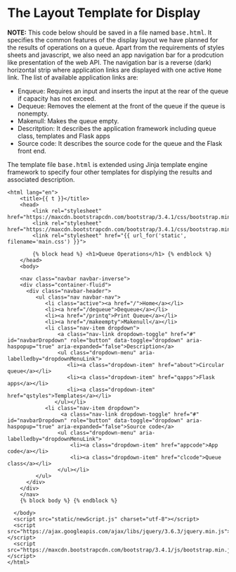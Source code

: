 # The Layout Template for Display

<strong>NOTE:</strong> This code below should be saved in a file named <samp>base.html</samp>. It specifies the common features of the display layout 
we have planned for the results of operations on a queue. Apart from the requirements of styles sheets and javascript, we also need an app navigation
bar for a prodcution like presentation of the web API. The navigation bar is a reverse (dark) horizontal strip where application links are
displayed with one active <samp>Home</samp> link. The list of available application links are:
<ul>
  <li>Enqueue: Requires an input and inserts the input at the rear of the queue if capacity has not exceed. </li>
  <li>Dequeue: Removes the element at the front of the queue if the queue is nonempty.</li>
  <li>Makenull: Makes the queue empty.</li>
  <li>Descritption: It describes the application framework including queue class, templates and Flask apps</li>
  <li>Source code: It describes the source code for the queue and the Flask front end. </li>
</ul> 
The template file <samp>base.html</samp> is extended using Jinja template engine framework to specify four other templates for displying the
results and associated description. 

```
<html lang="en">
    <title>{{ t }}</title>
    <head>
        <link rel="stylesheet" href="https://maxcdn.bootstrapcdn.com/bootstrap/3.4.1/css/bootstrap.min.css">
        <link rel="stylesheet" href="https://maxcdn.bootstrapcdn.com/bootstrap/3.4.1/css/bootstrap.min.css">
        <link rel="stylesheet" href="{{ url_for('static', filename='main.css') }}">
 
        {% block head %} <h1>Queue Operations</h1> {% endblock %}
    </head>
    <body>
        
    <nav class="navbar navbar-inverse">
    <div class="container-fluid">
      <div class="navbar-header">
         <ul class="nav navbar-nav">
            <li class="active"><a href="/">Home</a></li>
            <li><a href="/dequeue">Dequeue</a></li>
            <li><a href="/printq">Print Queue</a></li>
            <li><a href="/makeempty">Makenull</a></li>
            <li class="nav-item dropdown">
                <a class="nav-link dropdown-toggle" href="#" id="navbarDropdown" role="button" data-toggle="dropdown" aria-haspopup="true" aria-expanded="false">Description</a>
                <ul class="dropdown-menu" aria-labelledby="dropdownMenuLink">
                   <li><a class="dropdown-item" href="about">Circular queue</a></li>
                   <li><a class="dropdown-item" href="qapps">Flask apps</a></li>
                   <li><a class="dropdown-item" href="qstyles">Templates</a></li>
               </ul></li>
            <li class="nav-item dropdown">
                 <a class="nav-link dropdown-toggle" href="#" id="navbarDropdown" role="button" data-toggle="dropdown" aria-haspopup="true" aria-expanded="false">Source code</a>
                <ul class="dropdown-menu" aria-labelledby="dropdownMenuLink">
                    <li><a class="dropdown-item" href="appcode">App code</a></li>
                    <li><a class="dropdown-item" href="clcode">Queue class</a></li>
                </ul></li>
         </ul>
      </div>
    </div>
    </nav>
    {% block body %} {% endblock %}

  </body>
  <script src="static/newScript.js" charset="utf-8"></script>
  <script src="https://ajax.googleapis.com/ajax/libs/jquery/3.6.3/jquery.min.js"></script>
  <script src="https://maxcdn.bootstrapcdn.com/bootstrap/3.4.1/js/bootstrap.min.js"></script> 
</html>
```
